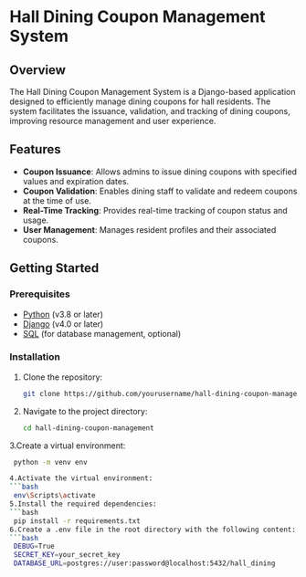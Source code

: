 # Hall Dining Coupon Management System

## Overview

The Hall Dining Coupon Management System is a Django-based application designed to efficiently manage dining coupons for hall residents. The system facilitates the issuance, validation, and tracking of dining coupons, improving resource management and user experience.

## Features

- **Coupon Issuance**: Allows admins to issue dining coupons with specified values and expiration dates.
- **Coupon Validation**: Enables dining staff to validate and redeem coupons at the time of use.
- **Real-Time Tracking**: Provides real-time tracking of coupon status and usage.
- **User Management**: Manages resident profiles and their associated coupons.

## Getting Started

### Prerequisites

- [Python](https://www.python.org/) (v3.8 or later)
- [Django](https://www.djangoproject.com/) (v4.0 or later)
- [SQL](https://www.postgresql.org/) (for database management, optional)

### Installation

1. Clone the repository:
   ```bash
   git clone https://github.com/yourusername/hall-dining-coupon-management.git
2. Navigate to the project directory:
   ```bash
   cd hall-dining-coupon-management
3.Create a virtual environment:
  ```bash
   python -m venv env

4.Activate the virtual environment:
```bash
   env\Scripts\activate
5.Install the required dependencies:
```bash
   pip install -r requirements.txt
6.Create a .env file in the root directory with the following content:
```bash
   DEBUG=True
   SECRET_KEY=your_secret_key
   DATABASE_URL=postgres://user:password@localhost:5432/hall_dining


